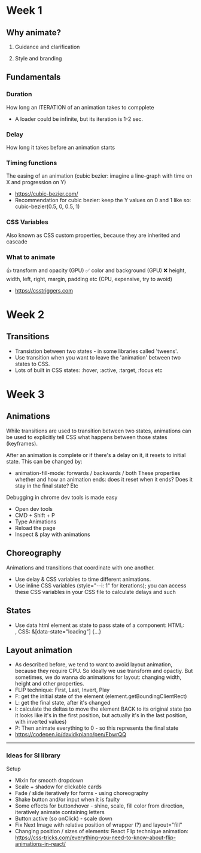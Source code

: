 # Week 1

## Why animate?

1. Guidance and clarification

2. Style and branding

## Fundamentals

### Duration

How long an ITERATION of an animation takes to compplete

- A loader could be infinite, but its iteration is 1-2 sec.

### Delay

How long it takes before an animation starts

### Timing functions

The easing of an animation (cubic bezier: imagine a line-graph with time on X and progression on Y)

- https://cubic-bezier.com/
- Recommendation for cubic bezier: keep the Y values on 0 and 1 like so: cubic-bezier(0.5, 0, 0.5, 1)

### CSS Variables

Also known as CSS custom properties, because they are inherited and cascade

### What to animate

👍 transform and opacity (GPU)
✅ color and background (GPU)
❌ height, width, left, right, margin, padding etc (CPU, expensive, try to avoid)

- https://csstriggers.com

# Week 2

## Transitions

- Transistion between two states - in some libraries called 'tweens'.
- Use transition when you want to leave the 'animation' between two states to CSS.
- Lots of built in CSS states: :hover, :active, :target, :focus etc

# Week 3

## Animations

While transitions are used to transition between two states, animations can be used to explicitly tell CSS what happens between those states (keyframes).

After an animation is complete or if there's a delay on it, it resets to initial state. This can be changed by:

- animation-fill-mode: forwards / backwards / both
  These properties whether and how an animation ends: does it reset when it ends? Does it stay in the final state? Etc

Debugging in chrome dev tools is made easy

- Open dev tools
- CMD + Shift + P
- Type Animations
- Reload the page
- Inspect & play with animations

## Choreography

Animations and transitions that coordinate with one another.

- Use delay & CSS variables to time different animations.
- Use inline CSS variables (style="--i: 1" for iterations); you can access these CSS variables in your CSS file to calculate delays and such

## States

- Use data html element as state to pass state of a component: HTML: <div data-state="loading" />, CSS: &[data-state="loading"] {...}

## Layout animation

- As described before, we tend to want to avoid layout animation, because they require CPU. So ideally we use transform and opactiy. But sometimes, we do wanna do animations for layout: changing width, height and other properties.
- FLIP technique: First, Last, Invert, Play
- F: get the initial state of the element (element.getBoundingClientRect)
- L: get the final state, after it's changed
- I: calculate the deltas to move the element BACK to its original state (so it looks like it's in the first position, but actually it's in the last position, with inverted values)
- P: Then animate everything to 0 - so this represents the final state
- https://codepen.io/davidkpiano/pen/EbwrQQ

---

### Ideas for Sl library

Setup

- Mixin for smooth dropdown
- Scale + shadow for clickable cards
- Fade / slide iteratively for forms - using choreography
- Shake button and/or input when it is faulty
- Some effects for button:hover - shine, scale, fill color from direction, iteratively animate containing letters
- Button:active (so onClick) - scale down
- Fix Next Image with relative position of wrapper (?) and layout="fill"
- Changing position / sizes of elements: React Flip technique animation: https://css-tricks.com/everything-you-need-to-know-about-flip-animations-in-react/
